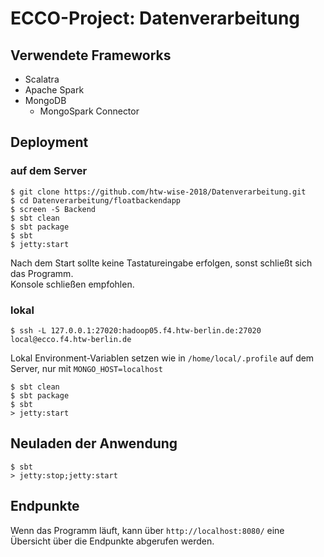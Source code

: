 # ECCO-Project: Datenverarbeitung

## Verwendete Frameworks

- Scalatra
- Apache Spark
- MongoDB
  - MongoSpark Connector


## Deployment 

### auf dem Server
```
$ git clone https://github.com/htw-wise-2018/Datenverarbeitung.git
$ cd Datenverarbeitung/floatbackendapp
$ screen -S Backend
$ sbt clean
$ sbt package
$ sbt
$ jetty:start
```
Nach dem Start sollte keine Tastatureingabe erfolgen, sonst schließt sich das Programm.  
Konsole schließen empfohlen.

### lokal
```
$ ssh -L 127.0.0.1:27020:hadoop05.f4.htw-berlin.de:27020 local@ecco.f4.htw-berlin.de
```
Lokal Environment-Variablen setzen wie in `/home/local/.profile` auf dem Server, nur mit `MONGO_HOST=localhost`

```
$ sbt clean
$ sbt package
$ sbt
> jetty:start
```

## Neuladen der Anwendung
```
$ sbt
> jetty:stop;jetty:start
```

## Endpunkte
Wenn das Programm läuft, kann über `http://localhost:8080/` eine Übersicht über die Endpunkte abgerufen werden.